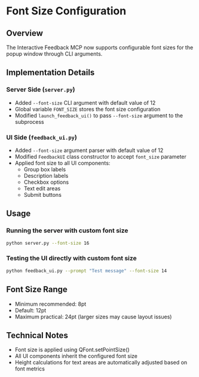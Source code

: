 # Font Size Configuration

## Overview
The Interactive Feedback MCP now supports configurable font sizes for the popup window through CLI arguments.

## Implementation Details

### Server Side (`server.py`)
- Added `--font-size` CLI argument with default value of 12
- Global variable `FONT_SIZE` stores the font size configuration
- Modified `launch_feedback_ui()` to pass `--font-size` argument to the subprocess

### UI Side (`feedback_ui.py`)
- Added `--font-size` argument parser with default value of 12
- Modified `FeedbackUI` class constructor to accept `font_size` parameter
- Applied font size to all UI components:
  - Group box labels
  - Description labels
  - Checkbox options
  - Text edit areas
  - Submit buttons

## Usage

### Running the server with custom font size
```bash
python server.py --font-size 16
```

### Testing the UI directly with custom font size
```bash
python feedback_ui.py --prompt "Test message" --font-size 14
```

## Font Size Range
- Minimum recommended: 8pt
- Default: 12pt
- Maximum practical: 24pt (larger sizes may cause layout issues)

## Technical Notes
- Font size is applied using QFont.setPointSize()
- All UI components inherit the configured font size
- Height calculations for text areas are automatically adjusted based on font metrics 